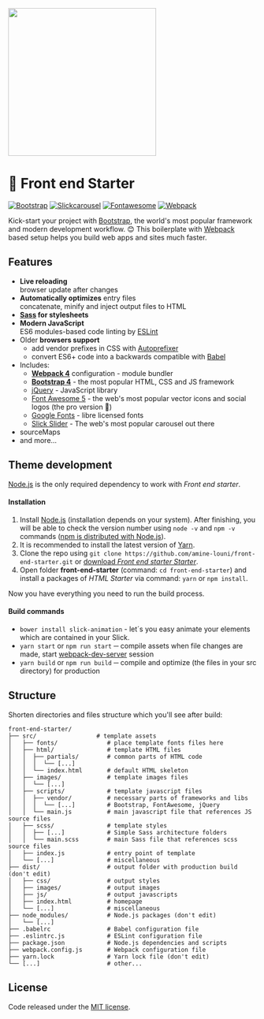 <img src="https://i.ibb.co/cc7JzNr/logo.png" width="300" height="auto" alt="">

# :star2: Front end Starter

[![Bootstrap](https://flat.badgen.net/badge/bootstrap/4.3/7952b3)](https://getbootstrap.com)
[![Slickcarousel](https://flat.badgen.net/badge/slickslider/1.8.1/7952b3)](https://kenwheeler.github.io/slick)
[![Fontawesome](https://flat.badgen.net/badge/fontawsome/5/7952b3)](https://fontawesome.com/)
[![Webpack](https://flat.badgen.net/badge/webpack/4/14aaf3)](https://webpack.js.org)

Kick-start your project with [Bootstrap](https://getbootstrap.com/), the world's most popular framework and modern development workflow. :blush:
This boilerplate with [Webpack](https://webpack.js.org/) based setup helps you build web apps and sites much faster.

## Features

- **Live reloading** <br> browser update after changes
- **Automatically optimizes** entry files <br> concatenate, minify and inject output files to HTML
- **[Sass](https://sass-lang.com/) for stylesheets**
- **Modern JavaScript** <br> ES6 modules-based code linting by [ESLint](https://eslint.org/)
- Older **browsers support**
  - add vendor prefixes in CSS with [Autoprefixer](https://autoprefixer.github.io/)
  - convert ES6+ code into a backwards compatible with [Babel](https://babeljs.io/)
- Includes:
  - **[Webpack 4](https://webpack.js.org/)** configuration - module bundler
  - **[Bootstrap 4](http://getbootstrap.com/)** - the most popular HTML, CSS and JS framework
  - [jQuery](http://jquery.com/) - JavaScript library
  - [Font Awesome 5](https://fontawesome.com/) - the web's most popular vector icons and social logos (the pro version :dizzy:)
  - [Google Fonts](https://fonts.google.com/) - libre licensed fonts
  - [Slick Slider]() - The web's most popular carousel out there
- sourceMaps
- and more...

## Theme development

[Node.js](http://nodejs.org/) is the only required dependency to work with _Front end starter_.

#### Installation

1. Install [Node.js](http://nodejs.org/) (installation depends on your system). After finishing, you will be able to
   check the version number using `node -v` and `npm -v` commands
   ([npm is distributed with Node.js](https://www.npmjs.com/get-npm)).
2. It is recommended to install the latest version of [Yarn](https://yarnpkg.com/en/docs/install).
3. Clone the repo using `git clone https://github.com/amine-louni/front-end-starter.git` or [download _Front end starter Starter_](https://github.com/amine-louni/front-end-starter/archive/master.zip).
4. Open folder **front-end-starter** (command: `cd front-end-starter`) and install a packages of _HTML Starter_ via command: `yarn` or `npm install`.

Now you have everything you need to run the build process.

#### Build commands

- `bower install slick-animation` - let´s you easy animate your elements which are contained in your Slick.
- `yarn start` or `npm run start` ─ compile assets when file changes are made, start [webpack-dev-server](https://github.com/webpack/webpack-dev-server) session
- `yarn build` or `npm run build` ─ compile and optimize (the files in your src directory) for production

## Structure

Shorten directories and files structure which you'll see after build:

```shell
front-end-starter/
├── src/                 # template assets
│   ├── fonts/              # place template fonts files here
│   ├── html/               # template HTML files
│   │  ├── partials/        # common parts of HTML code
│   │  │  └── [...]
│   │  └── index.html       # default HTML skeleton
│   ├── images/             # template images files
│   │  └── [...]
│   ├── scripts/            # template javascript files
│   │  ├── vendor/          # necessary parts of frameworks and libs
│   │  │  └── [...]         # Bootstrap, FontAwesome, jQuery
│   │  └── main.js          # main javascript file that references JS source files
│   ├── scss/               # template styles
│   │  ├── [...]            # Simple Sass architecture folders
│   │  └── main.scss        # main Sass file that references scss source files
│   ├── index.js            # entry point of template
│   └── [...]               # miscellaneous
├── dist/                   # output folder with production build (don't edit)
│   ├── css/                # output styles
│   ├── images/             # output images
│   ├── js/                 # output javascripts
│   ├── index.html          # homepage
│   └── [...]               # miscellaneous
├── node_modules/           # Node.js packages (don't edit)
│   └── [...]
├── .babelrc                # Babel configuration file
├── .eslintrc.js            # ESLint configuration file
├── package.json            # Node.js dependencies and scripts
├── webpack.config.js       # Webpack configuration file
├── yarn.lock               # Yarn lock file (don't edit)
└── [...]                   # other...
```

## License

Code released under the [MIT license]().
